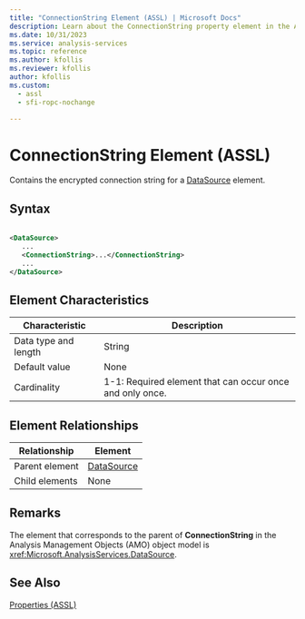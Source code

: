 ```yaml
---
title: "ConnectionString Element (ASSL) | Microsoft Docs"
description: Learn about the ConnectionString property element in the Analysis Services Scripting Language (ASSL) schema.
ms.date: 10/31/2023
ms.service: analysis-services
ms.topic: reference
ms.author: kfollis
ms.reviewer: kfollis
author: kfollis
ms.custom:
  - assl
  - sfi-ropc-nochange

---
```

# ConnectionString Element (ASSL)

  Contains the encrypted connection string for a [DataSource](../objects/datasource-element-assl.md) element.  
  
## Syntax  
  
```xml  
  
<DataSource>  
   ...  
   <ConnectionString>...</ConnectionString>  
   ...  
</DataSource>  
```  
  
## Element Characteristics  
  
|Characteristic|Description|  
|--------------------|-----------------|  
|Data type and length|String|  
|Default value|None|  
|Cardinality|1-1: Required element that can occur once and only once.|  
  
## Element Relationships  
  
|Relationship|Element|  
|------------------|-------------|  
|Parent element|[DataSource](../objects/datasource-element-assl.md)|  
|Child elements|None|  
  
## Remarks  
 The element that corresponds to the parent of **ConnectionString** in the Analysis Management Objects (AMO) object model is <xref:Microsoft.AnalysisServices.DataSource>.  
  
## See Also  
 [Properties &#40;ASSL&#41;](properties-assl.md)  
  
  
